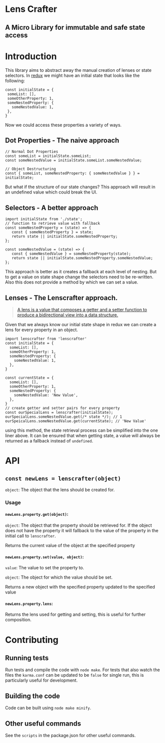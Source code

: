 Lens Crafter
====================

## A Micro Library for immutable and safe state access 

# Introduction

This library aims to abstract away the manual creation of lenses or state selectors. In [redux](https://redux.js.org/) 
we might have an initial state that looks like the following: 
  
 ```$javascript
const initialState = {
  someList: [],
  someOtherProperty: 1,
  someNestedProperty: {
    someNestedValue: 1,
  },
}
```

Now we could access these properties a variety of ways. 

## Dot Properties - The naive approach

```$javascript
// Normal Dot Properties
const someList = initialState.someList;
const someNestedValue = initialState.someList.someNestedValue;
```

```$javascript
// Object Destructuring
const { someList, someNestedProperty: { someNestedValue } } = initialState;
```

But what if the structure of our state changes? This approach will result in an undefined value which could break the UI.

## Selectors - A better approach

```$javascript
import initialState from './state';
// function to retrieve value with fallback
const someNestedProperty = (state) => {
   const { someNestedProperty } = state;
   return state || initialState.someNestedProperty;
};

const someNestedValue = (state) => {
   const { someNestedValue } = someNestedProperty(state);
   return state || initialState.someNestedProperty.someNestedValue;
};
```

This approach is better as it creates a fallback at each level of nesting. But to get a value on state shape change 
the selectors need to be re-written. Also this does not provide a method by which we can set a value.

## Lenses - The Lenscrafter approach. 

> [A lens is a value that composes a getter and a setter function to produce a bidirectional view into a data structure.](https://docs.racket-lang.org/lens/lens-intro.html)

Given that we always know our initial state shape in redux we can create a lens for every property in an object.

```$javascript
import lenscrafter from 'lenscrafter'
const initialState = {
  someList: [],
  someOtherProperty: 1,
  someNestedProperty: {
    someNestedValue: 1,
  },
}

const currentState = {
  someList: [],
  someOtherProperty: 1,
  someNestedProperty: {
    someNestedValue: 'New Value',
  },
}
// create getter and setter pairs for every property
const ourSpecialLens = lenscrafter(initialState);
ourSpecialLens.someNestedValue.get(/* state */); // 1
ourSpeicalLens.someNestedValue.get(currentState); // 'New Value'
```
using this method, the state retrieval process can be simplified into the one liner above. 
It can be ensured that when getting state, a value will always be returned as a fallback instead of `undefined`. 

# API 

## `const newLens = lenscrafter(object)`

`object`: The object that the lens should be created for.

### Usage

#### `newLens.property.get(object)`:
`object`: The object that the property should be retrieved for. If the object does not have the property it will fallback to the value of the property in the initial call to `lenscrafter`.

Returns the current value of the object at the specified property

#### `newLens.property.set(value, object)`: 
`value`: The value to set the property to.

`object`: The object for which the value should be set.

Returns a new object with the specified property updated to the specified value 

#### `newLens.property.lens`:
Returns the lens used for getting and setting, this is useful for further composition.

# Contributing

## Running tests

Run tests and compile the code with `node make`. For tests that also watch the files the `karma.conf` can be updated to
be `false` for single run, this is particularly useful for development. 

## Building the code

Code can be built using `node make minify`.


## Other useful commands

See the `scripts` in the package.json for other useful commands. 

